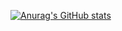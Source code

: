 [![Anurag's GitHub stats](https://github-readme-stats.vercel.app/api?username=KunzeWang)](https://github.com/anuraghazra/github-readme-stats)

<!---
KunzeWang/KunzeWang is a ✨ special ✨ repository because its `README.md` (this file) appears on your GitHub profile.
You can click the Preview link to take a look at your changes.
--->
